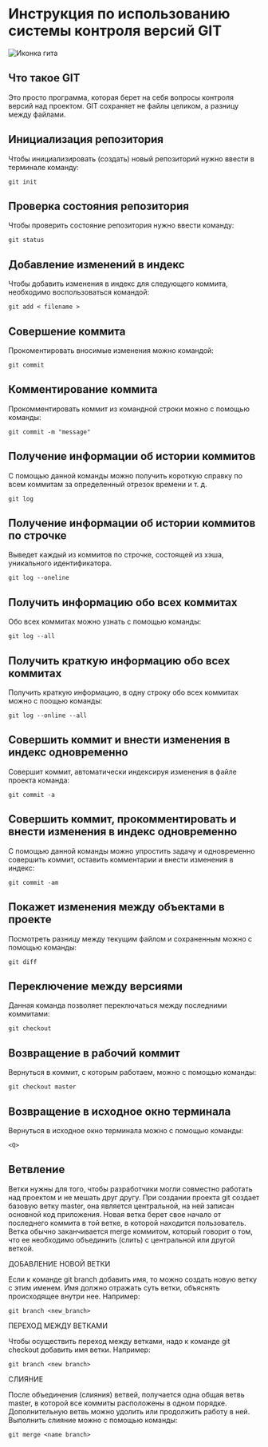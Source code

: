 # **Инструкция по использованию системы контроля версий GIT**

![Иконка гита](git.png)

## Что такое GIT

Это просто программа, которая берет на себя вопросы контроля версий над проектом. GIT сохраняет не файлы целиком, а разницу между файлами.

## Инициализация репозитория

Чтобы инициализировать (создать) новый репозиторий нужно ввести в терминале команду:

    git init

## Проверка состояния репозитория

Чтобы проверить состояние репозитория нужно ввести команду:

    git status

## Добавление изменений в индекс

Чтобы добавить изменения в индекс для следующего коммита, необходимо воспользоваться командой:

    git add < filename > 

## Совершение коммита

Прокоментировать вносимые изменения можно командой:

    git commit

## Комментирование коммита

Прокомментировать коммит из командной строки можно с помощью команды:

    git commit -m "message"

## Получение информации об истории коммитов

С помощью данной команды можно получить короткую справку по всем коммитам за определенный отрезок времени и т. д.

    git log

## Получение информации об истории коммитов по строчке

Выведет каждый из коммитов по строчке, состоящей из хэша, уникального идентификатора.

    git log --oneline

## Получить информацию обо всех коммитах

Обо всех коммитах можно узнать с помощью команды:

    git log --all

## Получить краткую информацию обо всех коммитах

Получить краткую информацию, в одну строку обо всех коммитах можно с поощью команды:

    git log --online --all

## Совершить коммит и внести изменения в индекс одновременно

Совершит коммит, автоматически индексируя изменения в файле проекта команда:

    git commit -a

## Совершить коммит, прокомментировать и внести изменения в индекс одновременно

С помощью данной команды можно упростить задачу и одновременно  совершить коммит, оставить комментарии и внести изменения в индекс:

    git commit -am

## Покажет изменения между объектами в проекте

Посмотреть разницу между текущим файлом и сохраненным можно с помощью команды:

    git diff

## Переключение между версиями

Данная команда позволяет переключаться между последними коммитами:

    git checkout

## Возвращение в рабочий коммит

Вернуться в коммит, с которым работаем, можно с помощью команды:

    git checkout master

## Возвращение в исходное окно терминала

Вернуться в исходное окно терминала можно с помощью команды:

    <Q>

## Ветвление

Ветки нужны для того, чтобы разработчики могли совместно работать над проектом и не мешать друг другу. При создании проекта git создает базовую ветку master, она является центральной, на ней записан основной код приложения. Новая ветка берет свое начало от последнего коммита в той ветке, в которой находится пользователь. Ветка обычно заканчивается merge коммитом, который говорит о том, что ее необходимо объединить (слить) с центральной или другой веткой.


ДОБАВЛЕНИЕ НОВОЙ ВЕТКИ

Если к команде git branch добавить имя, то можно создать новую ветку с этим именем. Имя должно отражать суть ветки, объяснять происходящее внутри нее. Например:

    git branch <new_branch>

ПЕРЕХОД МЕЖДУ ВЕТКАМИ

Чтобы осуществить переход между ветками, надо к команде git checkout добавить имя ветки. Например:

    git branch <new branch>

СЛИЯНИЕ

После объединения (слияния) ветвей, получается одна общая ветвь master, в которой все коммиты расположены в одном порядке. Дополнительную ветвь можно удолить или продолжить работу в ней. Выполнить слияние можно с помощью команды:

    git merge <name branch>